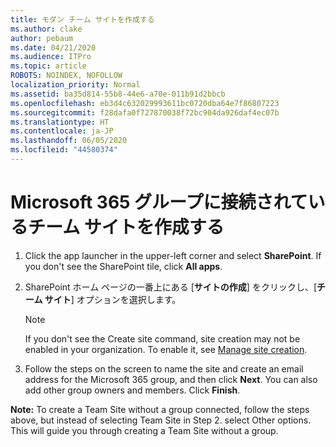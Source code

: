 ```yaml
---
title: モダン チーム サイトを作成する
ms.author: clake
author: pebaum
ms.date: 04/21/2020
ms.audience: ITPro
ms.topic: article
ROBOTS: NOINDEX, NOFOLLOW
localization_priority: Normal
ms.assetid: ba35d814-55b8-44e6-a70e-011b91d2bbcb
ms.openlocfilehash: eb3d4c632029993611bc0720dba64e7f86807223
ms.sourcegitcommit: f28dafa0f727870038f72bc904da926daf4ec07b
ms.translationtype: HT
ms.contentlocale: ja-JP
ms.lasthandoff: 06/05/2020
ms.locfileid: "44580374"
---
```

# <a name="create-a-microsoft-365-group-connected-team-site"></a>Microsoft 365 グループに接続されているチーム サイトを作成する

1. Click the app launcher in the upper-left corner and select **SharePoint**. If you don't see the SharePoint tile, click **All apps**.
    
2. SharePoint ホーム ページの一番上にある [**サイトの作成**] をクリックし、[**チーム サイト**] オプションを選択します。 
    
    > [!NOTE]
    > If you don't see the Create site command, site creation may not be enabled in your organization. To enable it, see [Manage site creation](https://go.microsoft.com/fwlink/?linkid=2009644). 
  
3. Follow the steps on the screen to name the site and create an email address for the Microsoft 365 group, and then click **Next**. You can also add other group owners and members. Click **Finish**.
  
 **Note:** To create a Team Site without a group connected, follow the steps above, but instead of selecting Team Site in Step 2. select Other options. This will guide you through creating a Team Site without a group. 
    

